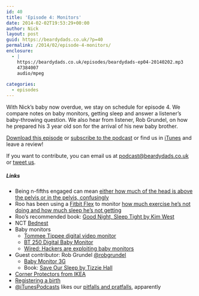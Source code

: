 ```yaml
---
id: 40
title: 'Episode 4: Monitors'
date: 2014-02-02T19:53:29+00:00
author: Nick
layout: post
guid: https://beardydads.co.uk/?p=40
permalink: /2014/02/episode-4-monitors/
enclosure:
  - |
    https://beardydads.co.uk/episodes/beardydads-ep04-20140202.mp3
    47384007
    audio/mpeg
    
categories:
  - episodes
---
```

With Nick&#8217;s baby now overdue, we stay on schedule for episode 4. We compare notes on baby monitors, getting sleep and answer a listener&#8217;s baby-throwing question. We also hear from listener, Rob Grundel, on how he prepared his 3 year old son for the arrival of his new baby brother.

[Download this episode](https://beardydads.co.uk/episodes/beardydads-ep04-20140202.mp3) or [subscribe to the podcast](http://feeds.feedburner.com/BeardyDads) or find us in [iTunes](https://itunes.apple.com/gb/podcast/beardy-dads/id798785734) and leave a review!

If you want to contribute, you can email us at <podcast@beardydads.co.uk> or [tweet us](http://twitter.com/beardydads).

##### Links

  * Being n-fifths engaged can mean [either how much of the head is above the pelvis or in the pelvis, confusingly](http://www.nct.org.uk/pregnancy/understanding-your-pregnancy-medical-notes)
  * Roo has been using a [Fitbit Flex](http://www.fitbit.com/) to monitor [how much exercise he’s not doing and how much sleep he’s not getting](https://twitter.com/rooreynolds/status/428791943133659136)
  * Roo&#8217;s recommended book: [Good Night, Sleep Tight by Kim West](http://www.amazon.co.uk/Good-Night-Sleep-Tight-Solutions/dp/0749942215)
  * NCT [Bednest](http://www.bednest.com/)
  * Baby monitors 
      * [Tommee Tippee digital video monitor](http://www.tommeetippee.co.uk/product/digital-video-monitor/)
      * [BT 250 Digital Baby Monitor](http://www.amazon.co.uk/BT-250-Digital-Baby-Monitor/dp/B004L2KL16)
      * [Wired: Hackers are exploiting baby monitors](http://www.wired.com/gadgetlab/2013/10/baby-monitor-hacking/)
  * Guest contributor: Rob Grundel [@robgrundel](http://twitter.com/robgrundel) 
      * [Baby Monitor 3G](https://itunes.apple.com/gb/app/baby-monitor-3g/id490077681)
      * Book: [Save Our Sleep by Tizzie Hall](http://www.amazon.co.uk/Save-Our-Sleep-Helping-through/dp/0091929504)
  * [Corner Protectors from IKEA](http://www.ikea.com/gb/en/catalog/products/90115092/)
  * [Registering a birth](https://www.gov.uk/register-birth)
  * [@iTunesPodcasts](http://twitter.com/iTunesPodcasts) likes our [pitfalls and pratfalls](https://twitter.com/iTunesPodcasts/status/428845047321489408), apparently
